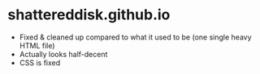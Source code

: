 # shattereddisk.github.io
- Fixed & cleaned up compared to what it used to be (one single heavy HTML file)
- Actually looks half-decent
- CSS is fixed
